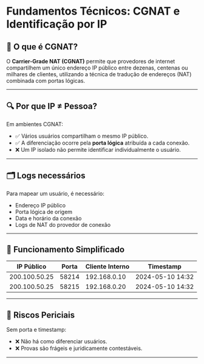 # Fundamentos Técnicos: CGNAT e Identificação por IP

## 🔧 O que é CGNAT?

O **Carrier-Grade NAT (CGNAT)** permite que provedores de internet compartilhem um único endereço IP público entre dezenas, centenas ou milhares de clientes, utilizando a técnica de tradução de endereços (NAT) combinada com portas lógicas.

---

## 🔍 Por que IP ≠ Pessoa?

Em ambientes CGNAT:
- ✅ Vários usuários compartilham o mesmo IP público.
- ✅ A diferenciação ocorre pela **porta lógica** atribuída a cada conexão.
- ❌ Um IP isolado não permite identificar individualmente o usuário.

---

## 🗂️ Logs necessários

Para mapear um usuário, é necessário:
- Endereço IP público
- Porta lógica de origem
- Data e horário da conexão
- Logs de NAT do provedor de conexão

---

## 🔗 Funcionamento Simplificado

| IP Público | Porta | Cliente Interno | Timestamp |
|-------------|-------|-----------------|-----------|
| 200.100.50.25 | 58214 | 192.168.0.10 | 2024-05-10 14:32 |
| 200.100.50.25 | 58215 | 192.168.0.20 | 2024-05-10 14:32 |

---

## 🚫 Riscos Periciais

Sem porta e timestamp:
- ❌ Não há como diferenciar usuários.
- ❌ Provas são frágeis e juridicamente contestáveis.

---